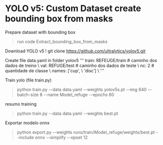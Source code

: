 # YOLO v5: Custom Dataset create bounding box from masks

Prepare dataset with bounding box
> run code Extract_bounding_box_from_masks

Download YOLO v5
! git clone  https://github.com/ultralytics/yolov5.git

Create file data.yaml in folder yolov5
'''
train: REFEUGE/train # caminho dos dados de treino \\
val: REFUGE/test # caminho dos dados de teste \\
nc: 2 # quantidade de classe \\
names: ['cup',  \\
        'disc'] \\ 
'''

Train yolo (file train.py)
> python train.py --data data.yaml --weights yolov5s.pt --img 640 --batch-size 8 --name Model_refuge --epochs 60

resumo training
> python train.py --data data.yaml --weights best.pt

Exportar modelo onnx
> python export.py --weights runs/train/Model_refuge/weights/best.pt --include onnx --simplify --opset 12
